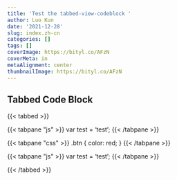 ```yaml
---
title: 'Test the tabbed-view-codeblock '
author: Luo Kun
date: '2021-12-28'
slug: index.zh-cn
categories: []
tags: []
coverImage: https://bityl.co/AFzN
coverMeta: in
metaAlignment: center
thumbnailImage: https://bityl.co/AFzN
---
```


## Tabbed Code Block

{{< tabbed >}}

{{< tabpane "js" >}}
var test = ‘test’;
{{< /tabpane >}}

{{< tabpane "css" >}}
.btn {
color: red;
}
{{< /tabpane >}}

{{< tabpane "js" >}}
var test = ‘test’;
{{< /tabpane >}}

{{< /tabbed >}}
